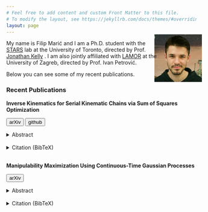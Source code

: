 ```yaml
---
# Feel free to add content and custom Front Matter to this file.
# To modify the layout, see https://jekyllrb.com/docs/themes/#overriding-theme-defaults
layout: page
---
```

<img style="float: right; margin: -15px" src="/assets/filip_275.jpg" width='25%'>

My name is Filip Marić and I am a Ph.D. student with the [STARS](www.starslab.ca) lab at the University of Toronto, directed by Prof. [Jonathan Kelly](http://stars.utias.utoronto.ca/~jkelly/) . 
I am also jointly affiliated with [LAMOR](https://lamor.fer.hr/lamor) at the University of Zagreb, directed by Prof. Ivan Petrović.

Below you can see some of my recent publications.


### Recent Publications
**Inverse Kinematics for Serial Kinematic Chains via Sum of Squares Optimization**

<!-- <button class="ui button"> -->
<!--   Follow -->
<!-- </button> -->
<button name="ui button" onclick="https://arxiv.org/abs/1909.09318">arXiv</button>
<button name="ui button" onclick="https://github.com/utiasSTARS/sos-ik">github</button>
<!-- [<i class="fa fa-file-text-o" aria-hidden="true"></i> arXiv pre-print ](https://arxiv.org/abs/1909.09318){: .btn .btn-blue } -->
<!-- [<i class="fa fa-github" aria-hidden="true"></i> View it on Github](https://github.com/utiasSTARS/sos-ik){: .btn .btn-green } -->
<details>
<summary>Abstract</summary>
<p>
Inverse kinematics is a fundamental challenge for articulated robots: fast and accurate algorithms are needed for translating task-related workspace constraints and goals into feasible joint configurations. In general, inverse kinematics for serial kinematic chains is a difficult nonlinear problem, for which closed form solutions cannot easily be obtained. Therefore, computationally efficient numerical methods that can be adapted to a general class of manipulators are of great importance. In this paper, we use convex optimization techniques to solve the inverse kinematics problem with joint limit constraints for highly redundant serial kinematic chains with spherical joints in two and three dimensions. This is accomplished through a novel formulation of inverse kinematics as a nearest point problem, and with a fast sum of squares solver that exploits the sparsity of kinematic constraints for serial manipulators. Our method has the advantages of post-hoc certification of global optimality and a runtime that scales polynomially with the number of degrees of freedom. Additionally, we prove that our convex relaxation leads to a globally optimal solution when certain conditions are met, and demonstrate empirically that these conditions are common and represent many practical instances. Finally, we provide an open source implementation of our algorithm.
</p>
</details>
<br />

<details>
<summary>Citation (BibTeX)</summary>
<p>

```
@inproceedings{2020_Maric_Inverse,
  address = {Paris, France},
  author = {Filip Maric and Matthew Giamou and Soroush Khoubyarian and Ivan Petrovic and Jonathan Kelly},
  booktitle = {Proceedings of the {IEEE} International Conference on Robotics and Automation {(ICRA'20})},
  date = {2020-05-31/2020-06-04},
  month = {May 31--Jun. 4},
  title = {Inverse Kinematics for Serial Kinematic Chains via Sum of Squares Optimization},
  url = {http://arxiv.org/abs/1909.09318},
  video1 = {https://www.youtube.com/watch?v=AdPze8cTUuE},
  year = {2020}
}
```

</p>
</details>
<br />

**Manipulability Maximization Using Continuous-Time Gaussian Processes**

<button name="ui button" onclick="https://arxiv.org/abs/1908.02963">arXiv</button>
<details>
<summary>Abstract</summary>
<p>
 A significant challenge in manipulation motion planning is to ensure agility in the face of unpredictable changes during task execution. This requires the identification and possible modification of suitable joint-space trajectories, since the joint velocities required to achieve a specific endeffector motion vary with manipulator configuration. For a given manipulator configuration, the joint space-to-task space velocity mapping is characterized by a quantity known as the manipulability index. In contrast to previous control-based approaches, we examine the maximization of manipulability during planning as a way of achieving adaptable and safe joint space-to-task space motion mappings in various scenarios. By representing the manipulator trajectory as a continuous-time Gaussian process (GP), we are able to leverage recent advances in trajectory optimization to maximize the manipulability index during trajectory generation. Moreover, the sparsity of our chosen representation reduces the typically large computational cost associated with maximizing manipulability when additional constraints exist. Results from simulation studies and experiments with a real manipulator demonstrate increases in manipulability, while maintaining smooth trajectories with more dexterous (and therefore more agile) arm configurations. 
</p>
</details>
<br />

<details>
<summary>Citation (BibTeX)</summary>
<p>

```
@inproceedings{2018_Maric_Manipulabiility,
  abstract = {A significant challenge in motion planning is to avoid being in or near singular configurations (singularities), that is, joint configurations that result in the loss of the ability to move in certain directions in task space. A robotic system's capacity for motion is reduced even in regions that are in close proximity to (i.e., neighbouring) a singularity. In this work we examine singularity avoidance in a motion planning context, finding trajectories which minimize proximity to singular regions, subject to constraints. We define a manipulability-based likelihood associated with singularity avoidance over a continuous trajectory representation, which we then maximize using a maximum a posteriori (MAP) estimator. Viewing the MAP problem as inference on a factor graph, we use gradient information from interpolated states to maximize the trajectory's overall manipulability. Both qualitative and quantitative analyses of experimental data show increases in manipulability that result in smooth trajectories with visibly more dexterous arm configurations.},
  address = {Madrid, Spain},
  author = {Filip Maric and Oliver Limoyo and Luka Petrovic and Ivan Petrovic and Jonathan Kelly},
  booktitle = {Proceedings of the IEEE/RSJ International Conference on Intelligent Robots and Systems (IROS'18) Workshop Towards Robots that Exhibit Manipulation Intelligence},
  date = {2018-10-01},
  month = {Oct. 1},
  title = {Manipulability Maximization Using Continuous-Time Gaussian Processes},
  url = {https://arxiv.org/abs/1803.09493},
  year = {2018}
```

</p>
</details>
<br />
